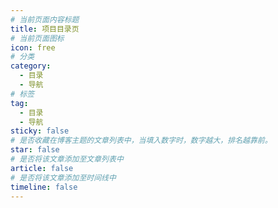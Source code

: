 ```yaml
---
# 当前页面内容标题
title: 项目目录页
# 当前页面图标
icon: free
# 分类
category:
  - 目录
  - 导航
# 标签
tag:
  - 目录
  - 导航
sticky: false
# 是否收藏在博客主题的文章列表中，当填入数字时，数字越大，排名越靠前。
star: false
# 是否将该文章添加至文章列表中
article: false
# 是否将该文章添加至时间线中
timeline: false
---
```


<!-- ## [🤖 chat AI合集](./chatAI/README.md) -->
<!-- [技术教程](./techguide/README.md) -->

<!-- [实战项目](./pracprojects/README.md) -->

<!-- [系统设计](./systemdesign/README.md) -->

<!-- [工具类库](./toollibrary/README.md) -->

